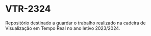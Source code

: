 # VTR-2324

Repositório destinado a guardar o trabalho realizado na cadeira de Visualização em Tempo Real no ano letivo 2023/2024.
